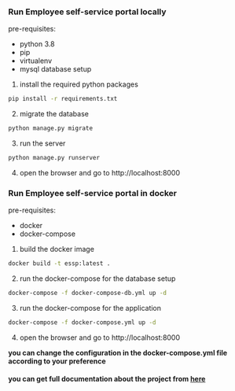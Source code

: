 ### Run Employee self-service portal locally

pre-requisites:
- python 3.8
- pip
- virtualenv
- mysql database setup

1. install the required python packages
```bash
pip install -r requirements.txt
```
2. migrate the database
```bash
python manage.py migrate
```
3. run the server
```bash
python manage.py runserver
```
4. open the browser and go to http://localhost:8000

### Run Employee self-service portal in docker

pre-requisites:
- docker
- docker-compose

1. build the docker image
```bash
docker build -t essp:latest .
```
2. run the docker-compose for the database setup
```bash
docker-compose -f docker-compose-db.yml up -d
```
3. run the docker-compose for the application
```bash
docker-compose -f docker-compose.yml up -d
```
4. open the browser and go to http://localhost:8000

**you can change the configuration in the docker-compose.yml file according to your preference**

#### you can get full documentation about the project from [here](development_docs/documentation.md)